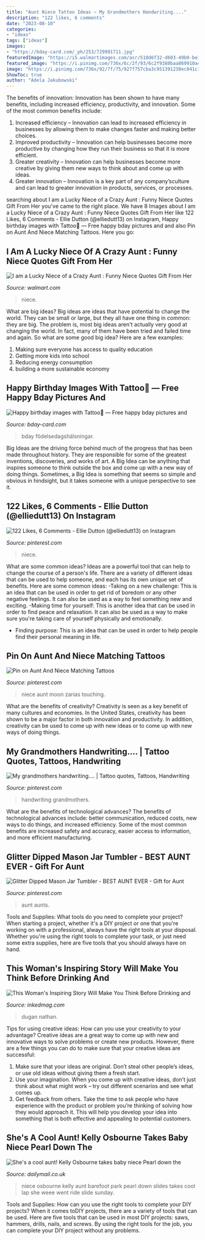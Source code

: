 ```yaml
---
title: "Aunt Niece Tattoo Ideas ~ My Grandmothers Handwriting...."
description: "122 likes, 6 comments"
date: "2023-08-10"
categories:
- "ideas"
tags: ["ideas"]
images:
- "https://bday-card.com/_ph/253/729991711.jpg"
featuredImage: "https://i5.walmartimages.com/asr/518d6f32-d603-49b0-be15-8623fcd07287_1.cec356ecc4a89167a38aa9bd0f7da1b3.jpeg"
featured_image: "https://i.pinimg.com/736x/6c/2f/93/6c2f9380baa869910a48fc4d4c43ca5c.jpg"
image: "https://i.pinimg.com/736x/92/7f/75/927f757cba3c951391238ec041c1918e--mom-daughter-mother-daughters.jpg"
ShowToc: true
author: "Adela Jakubowski"
---
```



The benefits of innovation:
Innovation has been shown to have many benefits, including increased efficiency, productivity, and innovation. Some of the most common benefits include: 
1. Increased efficiency – Innovation can lead to increased efficiency in businesses by allowing them to make changes faster and making better choices. 
2. Improved productivity – Innovation can help businesses become more productive by changing how they run their business so that it is more efficient. 
3. Greater creativity – Innovation can help businesses become more creative by giving them new ways to think about and come up with ideas. 
4. Greater innovation – Innovation is a key part of any company’sculture and can lead to greater innovation in products, services, or processes.

	

		
searching about I am a Lucky Niece of a Crazy Aunt : Funny Niece Quotes Gift From Her you've came to the right place. We have 8 Images about I am a Lucky Niece of a Crazy Aunt : Funny Niece Quotes Gift From Her like 122 Likes, 6 Comments - Ellie Dutton (@elliedutt13) on Instagram, Happy birthday images with Tattoo💐 — Free happy bday pictures and and also Pin on Aunt And Niece Matching Tattoos. Here you go:
		
    
## I Am A Lucky Niece Of A Crazy Aunt : Funny Niece Quotes Gift From Her

<img loading=lazy src="https://i5.walmartimages.com/asr/518d6f32-d603-49b0-be15-8623fcd07287_1.cec356ecc4a89167a38aa9bd0f7da1b3.jpeg" onerror="this.onerror=null;this.src='https://tse1.mm.bing.net/th?id=OIP.OlLJpLSxvR3z1u1oGTukAgAAAA&amp;pid=15.1';" alt="I am a Lucky Niece of a Crazy Aunt : Funny Niece Quotes Gift From Her">

_Source: walmart.com_

>niece. 

	

What are big ideas?
Big ideas are ideas that have potential to change the world. They can be small or large, but they all have one thing in common: they are big. The problem is, most big ideas aren't actually very good at changing the world. In fact, many of them have been tried and failed time and again. So what are some good big idea? Here are a few examples: 
1. Making sure everyone has access to quality education 
2. Getting more kids into school 
3. Reducing energy consumption 
4. building a more sustainable economy 

    
## Happy Birthday Images With Tattoo💐 — Free Happy Bday Pictures And

<img loading=lazy src="https://bday-card.com/_ph/253/729991711.jpg" onerror="this.onerror=null;this.src='https://tse3.mm.bing.net/th?id=OIP.9ZfGf465zr_T_ie_MvN37gHaKe&amp;pid=15.1';" alt="Happy birthday images with Tattoo💐 — Free happy bday pictures and">

_Source: bday-card.com_

>bday födelsedagshälsningar. 

	

Big Ideas are the driving force behind much of the progress that has been made throughout history. They are responsible for some of the greatest inventions, discoveries, and works of art. A Big Idea can be anything that inspires someone to think outside the box and come up with a new way of doing things. Sometimes, a Big Idea is something that seems so simple and obvious in hindsight, but it takes someone with a unique perspective to see it.

    
## 122 Likes, 6 Comments - Ellie Dutton (@elliedutt13) On Instagram

<img loading=lazy src="https://i.pinimg.com/736x/6c/2f/93/6c2f9380baa869910a48fc4d4c43ca5c.jpg" onerror="this.onerror=null;this.src='https://tse2.mm.bing.net/th?id=OIP.KYFRpD23RMJGwrC0u4prmQHaHa&amp;pid=15.1';" alt="122 Likes, 6 Comments - Ellie Dutton (@elliedutt13) on Instagram">

_Source: pinterest.com_

>niece. 

	

What are some common ideas?
Ideas are a powerful tool that can help to change the course of a person's life. There are a variety of different ideas that can be used to help someone, and each has its own unique set of benefits. Here are some common ideas: 
-Taking on a new challenge: This is an idea that can be used in order to get rid of boredom or any other negative feelings. It can also be used as a way to feel something new and exciting. 
-Making time for yourself: This is another idea that can be used in order to find peace and relaxation. It can also be used as a way to make sure you're taking care of yourself physically and emotionally. 
- Finding purpose: This is an idea that can be used in order to help people find their personal meaning in life.

    
## Pin On Aunt And Niece Matching Tattoos

<img loading=lazy src="https://i.pinimg.com/736x/92/7f/75/927f757cba3c951391238ec041c1918e--mom-daughter-mother-daughters.jpg" onerror="this.onerror=null;this.src='https://tse4.mm.bing.net/th?id=OIP.hOR0OZ7sf1W5c30BCf7WJQAAAA&amp;pid=15.1';" alt="Pin on Aunt And Niece Matching Tattoos">

_Source: pinterest.com_

>niece aunt moon zarias touching. 

	

What are the benefits of creativity?
Creativity is seen as a key benefit of many cultures and economies. In the United States, creativity has been shown to be a major factor in both innovation and productivity. In addition, creativity can be used to come up with new ideas or to come up with new ways of doing things.

    
## My Grandmothers Handwriting.... | Tattoo Quotes, Tattoos, Handwriting

<img loading=lazy src="https://i.pinimg.com/736x/bf/5c/bf/bf5cbfd3a7817d9bc1159670f7571d0f--my-grandmother-grandmothers.jpg" onerror="this.onerror=null;this.src='https://tse2.mm.bing.net/th?id=OIP.JYhNBBkjpxPmEVpYzOHNCwHaJ3&amp;pid=15.1';" alt="My grandmothers handwriting.... | Tattoo quotes, Tattoos, Handwriting">

_Source: pinterest.com_

>handwriting grandmothers. 

	

What are the benefits of technological advances?
The benefits of technological advances include: better communication, reduced costs, new ways to do things, and increased efficiency. Some of the most common benefits are increased safety and accuracy, easier access to information, and more efficient manufacturing.

    
## Glitter Dipped Mason Jar Tumbler - BEST AUNT EVER - Gift For Aunt

<img loading=lazy src="https://i.pinimg.com/736x/c8/05/50/c80550ac1e1ecce09cc032d82d8b0240--gifts-for-aunts-aunt-gifts.jpg" onerror="this.onerror=null;this.src='https://tse1.mm.bing.net/th?id=OIP.9dBGEE9FEFTboKDkbEmqdwHaJB&amp;pid=15.1';" alt="Glitter Dipped Mason Jar Tumbler - BEST AUNT EVER - Gift for Aunt">

_Source: pinterest.com_

>aunt aunts. 

	

Tools and Supplies: What tools do you need to complete your project?
When starting a project, whether it's a DIY project or one that you're working on with a professional, always have the right tools at your disposal. Whether you're using the right tools to complete your task, or just need some extra supplies, here are five tools that you should always have on hand.

    
## This Woman&#039;s Inspiring Story Will Make You Think Before Drinking And

<img loading=lazy src="https://www.inkedmag.com/.image/c_limit%2Ccs_srgb%2Cfl_progressive%2Cq_auto:good%2Cw_700/MTYxMjA5NDQ4MzYxMTA5NDY4/dsc_10942.jpg" onerror="this.onerror=null;this.src='https://tse4.mm.bing.net/th?id=OIP.DBLzuMtGr5rzPfAa_3eWjQHaLJ&amp;pid=15.1';" alt="This Woman&#039;s Inspiring Story Will Make You Think Before Drinking and">

_Source: inkedmag.com_

>dugan nathan. 

	

Tips for using creative ideas: How can you use your creativity to your advantage?
Creative ideas are a great way to come up with new and innovative ways to solve problems or create new products. However, there are a few things you can do to make sure that your creative ideas are successful:
1) Make sure that your ideas are original. Don’t steal other people’s ideas, or use old ideas without giving them a fresh start.
2) Use your imagination. When you come up with creative ideas, don’t just think about what might work – try out different scenarios and see what comes up.
3) Get feedback from others. Take the time to ask people who have experience with the product or problem you’re thinking of solving how they would approach it. This will help you develop your idea into something that is both effective and appealing to potential customers.

    
## She&#039;s A Cool Aunt! Kelly Osbourne Takes Baby Niece Pearl Down The

<img loading=lazy src="http://i.dailymail.co.uk/i/pix/2013/10/07/article-0-18921A5300000578-263_634x636.jpg" onerror="this.onerror=null;this.src='https://tse4.mm.bing.net/th?id=OIP.szjBTY3EQejwT2EzP1W82gErEs&amp;pid=15.1';" alt="She&#039;s a cool aunt! Kelly Osbourne takes baby niece Pearl down the">

_Source: dailymail.co.uk_

>niece osbourne kelly aunt barefoot park pearl down slides takes cool lap she weee went ride slide sunday. 

	

Tools and Supplies: How can you use the right tools to complete your DIY projects?
When it comes toDIY projects, there are a variety of tools that can be used. Here are five tools that can be used in most DIY projects: saws, hammers, drills, nails, and screws. By using the right tools for the job, you can complete your DIY project without any problems.

